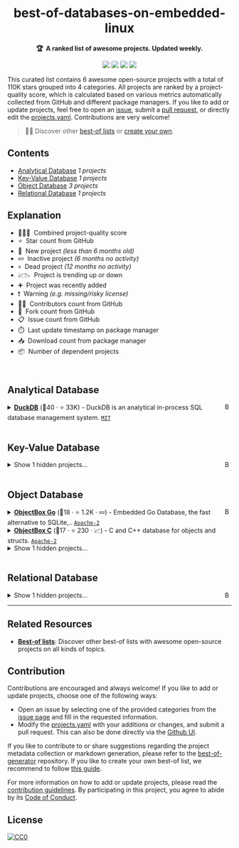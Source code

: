 <!-- markdownlint-disable -->
<h1 align="center">
    best-of-databases-on-embedded-linux
    <br>
</h1>

<p align="center">
    <strong>🏆&nbsp; A ranked list of awesome projects. Updated weekly.</strong>
</p>

<p align="center">
    <a href="https://best-of.org" title="Best-of Badge"><img src="http://bit.ly/3o3EHNN"></a>
    <a href="#Contents" title="Project Count"><img src="https://img.shields.io/badge/projects-6-blue.svg?color=5ac4bf"></a>
    <a href="#Contribution" title="Contributions are welcome"><img src="https://img.shields.io/badge/contributions-welcome-green.svg"></a>
    <a href="https://github.com/fkromer/best-of-databases-on-embedded-linux/releases" title="Best-of Updates"><img src="https://img.shields.io/github/release-date/fkromer/best-of-databases-on-embedded-linux?color=green&label=updated"></a>
</p>

This curated list contains 6 awesome open-source projects with a total of 110K stars grouped into 4 categories. All projects are ranked by a project-quality score, which is calculated based on various metrics automatically collected from GitHub and different package managers. If you like to add or update projects, feel free to open an [issue](https://github.com/fkromer/best-of-databases-on-embedded-linux/issues/new/choose), submit a [pull request](https://github.com/fkromer/best-of-databases-on-embedded-linux/pulls), or directly edit the [projects.yaml](https://github.com/fkromer/best-of-databases-on-embedded-linux/edit/main/projects.yaml). Contributions are very welcome!

> 🧙‍♂️  Discover other [best-of lists](https://best-of.org) or [create your own](https://github.com/best-of-lists/best-of/blob/main/create-best-of-list.md).

## Contents

- [Analytical Database](#analytical-database) _1 projects_
- [Key-Value Database](#key-value-database) _1 projects_
- [Object Database](#object-database) _3 projects_
- [Relational Database](#relational-database) _1 projects_

## Explanation
- 🥇🥈🥉&nbsp; Combined project-quality score
- ⭐️&nbsp; Star count from GitHub
- 🐣&nbsp; New project _(less than 6 months old)_
- 💤&nbsp; Inactive project _(6 months no activity)_
- 💀&nbsp; Dead project _(12 months no activity)_
- 📈📉&nbsp; Project is trending up or down
- ➕&nbsp; Project was recently added
- ❗️&nbsp; Warning _(e.g. missing/risky license)_
- 👨‍💻&nbsp; Contributors count from GitHub
- 🔀&nbsp; Fork count from GitHub
- 📋&nbsp; Issue count from GitHub
- ⏱️&nbsp; Last update timestamp on package manager
- 📥&nbsp; Download count from package manager
- 📦&nbsp; Number of dependent projects

<br>

## Analytical Database

<a href="#contents"><img align="right" width="15" height="15" src="https://git.io/JtehR" alt="Back to top"></a>

<details><summary><b><a href="https://github.com/duckdb/duckdb">DuckDB</a></b> (🥇40 ·  ⭐ 33K) - DuckDB is an analytical in-process SQL database management system. <code><a href="http://bit.ly/34MBwT8">MIT</a></code></summary>

- [GitHub](https://github.com/duckdb/duckdb) (👨‍💻 600 · 🔀 2.5K · 📥 2.8M · 📦 51 · 📋 6.2K - 7% open · ⏱️ 02.10.2025):

	```
	git clone https://github.com/duckdb/duckdb
	```
</details>
<br>

## Key-Value Database

<a href="#contents"><img align="right" width="15" height="15" src="https://git.io/JtehR" alt="Back to top"></a>

<details><summary>Show 1 hidden projects...</summary>

- <b><a href="https://github.com/redis/redis">Redis</a></b> (🥇33 ·  ⭐ 71K) - For developers, who are building real-time data-driven applications,.. <code>❗Unlicensed</code>
</details>
<br>

## Object Database

<a href="#contents"><img align="right" width="15" height="15" src="https://git.io/JtehR" alt="Back to top"></a>

<details><summary><b><a href="https://github.com/objectbox/objectbox-go">ObjectBox Go</a></b> (🥇18 ·  ⭐ 1.2K · 💤) - Embedded Go Database, the fast alternative to SQLite,.. <code><a href="http://bit.ly/3nYMfla">Apache-2</a></code></summary>

- [GitHub](https://github.com/objectbox/objectbox-go) (👨‍💻 11 · 🔀 50 · 📦 68 · 📋 49 - 32% open · ⏱️ 12.03.2025):

	```
	git clone https://github.com/objectbox/objectbox-go
	```
</details>
<details><summary><b><a href="https://github.com/objectbox/objectbox-c">ObjectBox C</a></b> (🥉17 ·  ⭐ 230 · 📈) - C and C++ database for objects and structs. <code><a href="http://bit.ly/3nYMfla">Apache-2</a></code></summary>

- [GitHub](https://github.com/objectbox/objectbox-c) (👨‍💻 5 · 🔀 39 · 📥 410K · 📋 38 - 50% open · ⏱️ 30.09.2025):

	```
	git clone https://github.com/objectbox/objectbox-c
	```
</details>
<details><summary>Show 1 hidden projects...</summary>

- <b><a href="https://github.com/objectbox/objectbox-python">ObjectBox Python</a></b> (🥉15 ·  ⭐ 160 · 💀) - Superfast on-device object & vector database for.. <code><a href="http://bit.ly/3nYMfla">Apache-2</a></code>
</details>
<br>

## Relational Database

<a href="#contents"><img align="right" width="15" height="15" src="https://git.io/JtehR" alt="Back to top"></a>

<details><summary>Show 1 hidden projects...</summary>

- <b><a href="https://github.com/sqlite/sqlite">SQLite</a></b> (🥇21 ·  ⭐ 8.4K) - Official Git mirror of the SQLite source tree. <code>❗Unlicensed</code>
</details>

---

## Related Resources

- [**Best-of lists**](https://best-of.org): Discover other best-of lists with awesome open-source projects on all kinds of topics.

## Contribution

Contributions are encouraged and always welcome! If you like to add or update projects, choose one of the following ways:

- Open an issue by selecting one of the provided categories from the [issue page](https://github.com/fkromer/best-of-databases-on-embedded-linux/issues/new/choose) and fill in the requested information.
- Modify the [projects.yaml](https://github.com/fkromer/best-of-databases-on-embedded-linux/blob/main/projects.yaml) with your additions or changes, and submit a pull request. This can also be done directly via the [Github UI](https://github.com/fkromer/best-of-databases-on-embedded-linux/edit/main/projects.yaml).

If you like to contribute to or share suggestions regarding the project metadata collection or markdown generation, please refer to the [best-of-generator](https://github.com/best-of-lists/best-of-generator) repository. If you like to create your own best-of list, we recommend to follow [this guide](https://github.com/best-of-lists/best-of/blob/main/create-best-of-list.md).

For more information on how to add or update projects, please read the [contribution guidelines](https://github.com/fkromer/best-of-databases-on-embedded-linux/blob/main/CONTRIBUTING.md). By participating in this project, you agree to abide by its [Code of Conduct](https://github.com/fkromer/best-of-databases-on-embedded-linux/blob/main/.github/CODE_OF_CONDUCT.md).

## License

[![CC0](https://mirrors.creativecommons.org/presskit/buttons/88x31/svg/by-sa.svg)](https://creativecommons.org/licenses/by-sa/4.0/)
